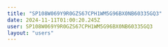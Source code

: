 ```yaml
---
title: "SP108W069Y9R0GZS67CPH1WM5G96BX0NB60335GQ3"
date: 2024-11-11T01:00:20.245Z
user: SP108W069Y9R0GZS67CPH1WM5G96BX0NB60335GQ3
layout: "users"
---
```

    